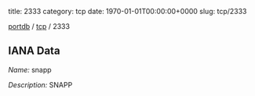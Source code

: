 title: 2333
category: tcp
date: 1970-01-01T00:00:00+0000
slug: tcp/2333

[portdb](/) / [tcp](/category/tcp.html) / 2333


## IANA Data

_Name:_ snapp

_Description:_ SNAPP

